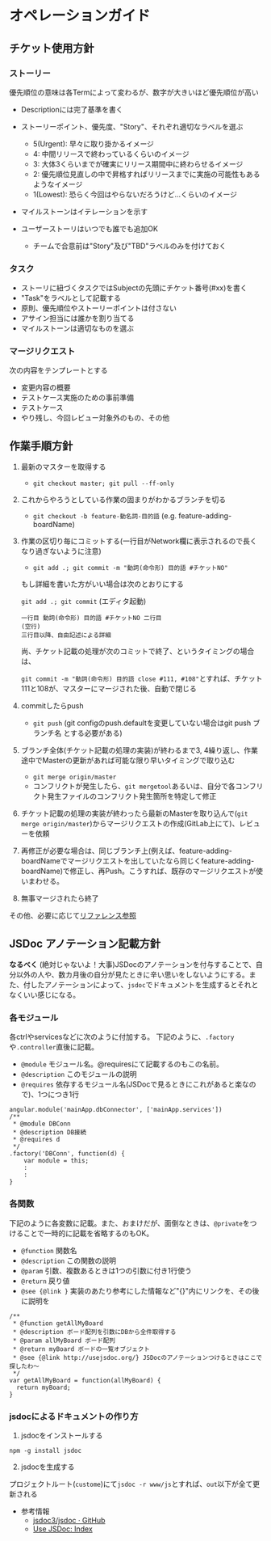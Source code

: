 # オペレーションガイド
## チケット使用方針
### ストーリー
優先順位の意味は各Termによって変わるが、数字が大きいほど優先順位が高い

- Descriptionには完了基準を書く
- ストーリーポイント、優先度、"Story"、それぞれ適切なラベルを選ぶ

  * 5(Urgent): 早々に取り掛かるイメージ
  * 4: 中間リリースで終わっているくらいのイメージ
  * 3: 大体3くらいまでが確実にリリース期間中に終わらせるイメージ
  * 2: 優先順位見直しの中で昇格すればリリースまでに実施の可能性もあるようなイメージ
  * 1(Lowest): 恐らく今回はやらないだろうけど...くらいのイメージ

- マイルストーンはイテレーションを示す
- ユーザーストーリはいつでも誰でも追加OK

  * チームで合意前は"Story"及び"TBD"ラベルのみを付けておく

### タスク

- ストーリに紐づくタスクではSubjectの先頭にチケット番号(#xx)を書く
- "Task"をラベルとして記載する
- 原則、優先順位やストーリーポイントは付さない
- アサイン担当には誰かを割り当てる
- マイルストーンは適切なものを選ぶ

### マージリクエスト
次の内容をテンプレートとする

- 変更内容の概要
- テストケース実施のための事前準備
- テストケース
- やり残し、今回レビュー対象外のもの、その他

## 作業手順方針

1. 最新のマスターを取得する
    * `git checkout master; git pull --ff-only`

2. これからやろうとしている作業の固まりがわかるブランチを切る
    * `git checkout -b feature-動名詞-目的語` (e.g. feature-adding-boardName)

3. 作業の区切り毎にコミットする(一行目がNetwork欄に表示されるので長くなり過ぎないように注意)
    * `git add .; git commit -m "動詞(命令形) 目的語 #チケットNO"`

    もし詳細を書いた方がいい場合は次のとおりにする

    `git add .; git commit` (エディタ起動)

    ```
    一行目 動詞(命令形) 目的語 #チケットNO 二行目
    (空行)
    三行目以降、自由記述による詳細
    ```
    尚、チケット記載の処理が次のコミットで終了、というタイミングの場合は、

    `git commit -m "動詞(命令形) 目的語 close #111, #108"`とすれば、チケット111と108が、マスターにマージされた後、自動で閉じる

4. commitしたらpush
    * `git push` (git configのpush.defaultを変更していない場合はgit push ブランチ名 とする必要がある)

5. ブランチ全体(チケット記載の処理の実装)が終わるまで3, 4繰り返し、作業途中でMasterの更新があれば可能な限り早いタイミングで取り込む
    * `git merge origin/master`
    * コンフリクトが発生したら、`git mergetool`あるいは、自分で各コンフリクト発生ファイルのコンフリクト発生箇所を特定して修正

6. チケット記載の処理の実装が終わったら最新のMasterを取り込んで(`git merge origin/master`)からマージリクエストの作成(GitLab上にて)、レビューを依頼

7. 再修正が必要な場合は、同じブランチ上(例えば、feature-adding-boardNameでマージリクエストを出していたなら同じくfeature-adding-boardName)で修正し、再Push。こうすれば、既存のマージリクエストが使いまわせる。

8. 無事マージされたら終了

その他、必要に応じて[リファレンス参照](http://qiita.com/tkhm/items/8d9d669e140aef63cdb9)

## JSDoc アノテーション記載方針
**なるべく** (絶対じゃないよ！大事)JSDocのアノテーションを付与することで、自分以外の人や、数カ月後の自分が見たときに辛い思いをしないようにする。また、付したアノテーションによって、`jsdoc`でドキュメントを生成するとそれとなくいい感じになる。

### 各モジュール
各ctrlやservicesなどに次のように付加する。
下記のように、`.factory`や`.controller`直後に記載。

* `@module` モジュール名。@requiresにて記載するのもこの名前。
* `@description` このモジュールの説明
* `@requires` 依存するモジュール名(JSDocで見るときにこれがあると楽なので)、1つにつき1行

```
angular.module('mainApp.dbConnector', ['mainApp.services'])
/**
 * @module DBConn
 * @description DB接続
 * @requires d
 */
.factory('DBConn', function(d) {
    var module = this;
    :
    :
}
```

### 各関数
下記のように各変数に記載。また、おまけだが、面倒なときは、`@private`をつけることで一時的に記載を省略するのもOK。

* `@function` 関数名
* `@description` この関数の説明
* `@param` 引数、複数あるときは1つの引数に付き1行使う
* `@return` 戻り値
* `@see {@link }` 実装のあたり参考にした情報など"{}"内にリンクを、その後に説明を

```
/**
 * @function getAllMyBoard
 * @description ボード配列を引数にDBから全件取得する
 * @param allMyBoard ボード配列
 * @return myBoard ボードの一覧オブジェクト
 * @see {@link http://usejsdoc.org/} JSDocのアノテーションつけるときはここで探したわ～
 */
var getAllMyBoard = function(allMyBoard) {
  return myBoard;
}
```

### jsdocによるドキュメントの作り方

1. jsdocをインストールする

  `npm -g install jsdoc`

2. jsdocを生成する

  プロジェクトルート(`custome`)にて`jsdoc -r www/js`とすれば、`out`以下が全て更新される

* 参考情報
  - [jsdoc3/jsdoc · GitHub](https://github.com/jsdoc3/jsdoc)
  - [Use JSDoc: Index](http://usejsdoc.org/)

